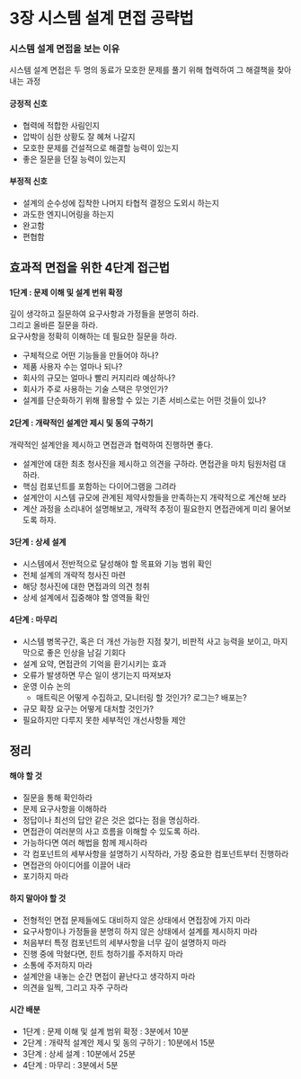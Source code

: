 # 3장 시스템 설계 면접 공략법

### 시스템 설계 면접을 보는 이유

시스템 설계 면접은 두 명의 동료가 모호한 문제를 풀기 위해 협력하여 그 해결책을 찾아내는 과정

#### 긍정적 신호

- 협력에 적합한 사림인지
- 압박이 심한 상황도 잘 혜쳐 나갈지
- 모호한 문제를 건설적으로 해결할 능력이 있는지
- 좋은 질문을 던질 능력이 있는지

#### 부정적 신호

- 설계의 순수성에 집착한 나머지 타협적 결정으 도외시 하는지
- 과도한 엔지니어링을 하는지
- 완고함
- 편협함

## 효과적 면접을 위한 4단계 접근법

#### 1단계 : 문제 이해 및 설계 번위 확정

깊이 생각하고 질문하여 요구사항과 가정들을 분명히 하라.  
그리고 올바른 질문을 하라.  
요구사항을 정확히 이해하는 데 필요한 질문을 하라.

- 구체적으로 어떤 기능들을 만들어야 하나?
- 제품 사용자 수는 얼마나 되나?
- 회사의 규모는 얼마나 빨리 커지리라 예상하나?
- 회사가 주로 사용하는 기술 스택은 무엇인가?
- 설계를 단순화하기 위해 활용할 수 있는 기존 서비스로는 어떤 것들이 있나?

#### 2단계 : 개략적인 설계안 제시 및 동의 구하기

개략적인 설계안을 제시하고 면접관과 협력하여 진행하면 좋다.

- 설계안에 대한 최초 청사진을 제시하고 의견을 구하라. 면접관을 마치 팀원처럼 대하라.
- 핵심 컴포넌트를 포함하는 다이어그램을 그려라
- 설계안이 시스템 규모에 관계된 제약사항들을 만족하는지 개략적으로 계산해 보라
- 계산 과정을 소리내어 설명해보고, 개략적 추정이 필요한지 면접관에게 미리 물어보도록 하자.

#### 3단계 : 상세 설계

- 시스템에서 전반적으로 달성해야 할 목표와 기능 범위 확인
- 전체 설계의 개략적 청사진 마련
- 해당 청사진에 대한 면접과의 의견 청취
- 상세 설계에서 집중해야 할 영역들 확인

#### 4단계 : 마무리

- 시스템 병목구간, 혹은 더 개선 가능한 지점 찾기, 비판적 사고 능력을 보이고, 마지막으로 좋은 인상을 남길 기회다
- 설계 요약, 면접관의 기억을 환기시키는 효과
- 오류가 발생하면 무슨 일이 생기는지 따져보자
- 운영 이슈 논의
    - 매트릭은 어떻게 수집하고, 모니터링 할 것인가? 로그는? 배포는?
- 규모 확장 요구는 어떻게 대처할 것인가?
- 필요하지만 다루지 못한 세부적인 개선사항들 제안

## 정리

#### 해야 할 것

- 질문을 통해 확인하라
- 문제 요구사항을 이해하라
- 정답이나 최선의 답안 같은 것은 없다는 점을 명심하라.
- 면접관이 여러분의 사고 흐름을 이해할 수 있도록 하라.
- 가능하다면 여러 해법을 함께 제시하라
- 각 컴포넌트의 세부사항을 설명하기 시작하라, 가장 중요한 컴포넌트부터 진행하라
- 면접관의 아이디어를 이끌어 내라
- 포기하지 마라

#### 하지 말아야 할 것

- 전형적인 면접 문제들에도 대비하지 않은 상태에서 면접장에 가지 마라
- 요구사항이나 가정들을 분명히 하지 않은 상태에서 설계를 제시하지 마라
- 처음부터 특정 컴포넌트의 세부사항을 너무 깊이 설명하지 마라
- 진행 중에 막혔다면, 힌트 청하기를 주저하지 마라
- 소통에 주저하지 마라
- 설계안을 내놓는 순간 면접이 끝난다고 생각하지 마라
- 의견을 일찍, 그리고 자주 구하라

#### 시간 배분

- 1단계 : 문제 이해 및 설계 범위 확정 : 3분에서 10분
- 2단계 : 개략적 설계안 제시 및 동의 구하기 : 10분에서 15분
- 3단계 : 상세 설계 : 10분에서 25분
- 4단계 : 마무리 : 3분에서 5분
